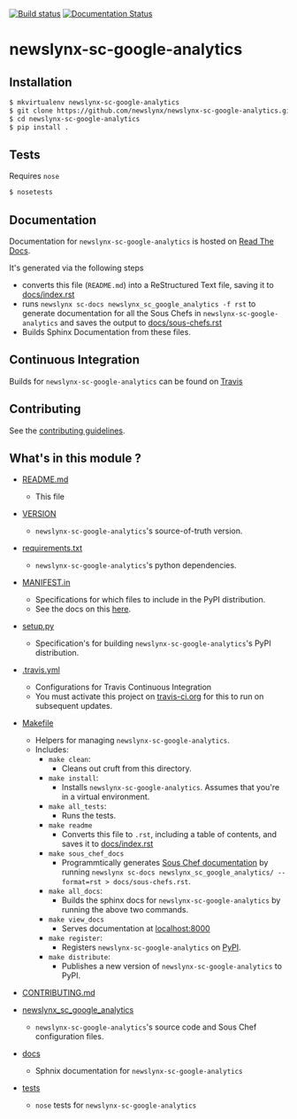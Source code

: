 [![Build status](https://travis-ci.org/newslynx/newslynx-sc-google-analytics.svg)](https://travis-ci.org/newslynx/newslynx-sc-google-analytics) [![Documentation Status](https://readthedocs.org/projects/newslynx-sc-google-analytics/badge/?version=latest)](https://readthedocs.org/projects/newslynx-sc-google-analytics/?badge=latest)

newslynx-sc-google-analytics
==========================================================================================



## Installation

```bash
$ mkvirtualenv newslynx-sc-google-analytics
$ git clone https://github.com/newslynx/newslynx-sc-google-analytics.git
$ cd newslynx-sc-google-analytics
$ pip install .
```

## Tests

Requires `nose`

```bash
$ nosetests
```

## Documentation

Documentation for `newslynx-sc-google-analytics` is hosted on [Read The Docs](http://newslynx-sc-google-analytics.readthedocs.org/).

It's generated via the following steps

* converts this file (`README.md`) into a ReStructured Text file, saving it to [docs/index.rst](https://github.com/newslynx/newslynx-sc-google-analytics/blob/master/docs/index.rst)
* runs `newslynx sc-docs newslynx_sc_google_analytics -f rst` to generate documentation for all the Sous Chefs in `newslynx-sc-google-analytics` and saves the output to [docs/sous-chefs.rst](https://github.com/newslynx/newslynx-sc-google-analytics/blob/master/docs/sous-chefs.rst)
* Builds Sphinx Documentation from these files.


## Continuous Integration

Builds for `newslynx-sc-google-analytics` can be found on [Travis](https://travis-ci.org/newslynx/newslynx-sc-google-analytics)

## Contributing

See the [contributing guidelines](https://github.com/newslynx/newslynx-sc-google-analytics/blob/master/CONTRIBUTING.md).


## What's in this module ?

- [README.md](https://github.com/newslynx/newslynx-sc-google-analytics/blob/master/README.md)
	* This file 

- [VERSION](https://github.com/newslynx/newslynx-sc-google-analytics/blob/master/VERSION)
	* `newslynx-sc-google-analytics`'s source-of-truth version.

- [requirements.txt](https://github.com/newslynx/newslynx-sc-google-analytics/blob/master/requirements.txt)
	* `newslynx-sc-google-analytics`'s python dependencies.

- [MANIFEST.in](https://github.com/newslynx/newslynx-sc-google-analytics/blob/master/MANIFEST.in)
	* Specifications for which files to include in the PyPI distribution.
	* See the docs on this [here](https://docs.python.org/2/distutils/sourcedist.html#specifying-the-files-to-distribute).

- [setup.py](https://github.com/newslynx/newslynx-sc-google-analytics/blob/master/setup.py)
	* Specification's for building `newslynx-sc-google-analytics`'s PyPI distribution.

- [.travis.yml](https://github.com/newslynx/newslynx-sc-google-analytics/blob/master/.travis.yml)
	* Configurations for Travis Continuous Integration
	* You must activate this project on [travis-ci.org](https://github.com/newslynx/newslynx-sc-google-analytics/blob/master/http://travis-ci.org/) for this to run on subsequent updates.

- [Makefile](https://github.com/newslynx/newslynx-sc-google-analytics/blob/master/Makefile)
	* Helpers for managing `newslynx-sc-google-analytics`.
	* Includes:
		- `make clean`: 
			* Cleans out cruft from this directory.
		- `make install`: 
			* Installs `newslynx-sc-google-analytics`. Assumes that you're in a virtual environment.
		- `make all_tests`: 
			* Runs the tests.
		- `make readme`
			* Converts this file to `.rst`, including a table of contents, and saves it to [docs/index.rst](https://github.com/newslynx/newslynx-sc-google-analytics/blob/master/docs/index.rst)
		- `make sous_chef_docs`
			* Programmtically generates [Sous Chef documentation](https://github.com/newslynx/newslynx-sc-google-analytics/blob/master/docs/sous-chefs.rst) by running `newslynx sc-docs newslynx_sc_google_analytics/ --format=rst > docs/sous-chefs.rst`.
		- `make all_docs`: 
			* Builds the sphinx docs for `newslynx-sc-google-analytics` by running the above two commands.
		- `make view_docs`
			* Serves documentation at [localhost:8000](http://localhost:8000)
		- `make register`: 
			* Registers `newslynx-sc-google-analytics` on [PyPI](https://pypi.python.org/pypi).
		- `make distribute`: 
			* Publishes a new version of `newslynx-sc-google-analytics` to PyPI.

- [CONTRIBUTING.md](https://github.com/newslynx/newslynx-sc-google-analytics/blob/master/CONTRIBUTING.md)

- [newslynx_sc_google_analytics](https://github.com/newslynx/newslynx-sc-google-analytics/blob/master/newslynx_sc_google_analytics/)
	* `newslynx-sc-google-analytics`'s source code and Sous Chef configuration files.

- [docs](https://github.com/newslynx/newslynx-sc-google-analytics/blob/master/docs/)
	* Sphnix documentation for `newslynx-sc-google-analytics`

- [tests](https://github.com/newslynx/newslynx-sc-google-analytics/blob/master/tests/)
	* `nose` tests for `newslynx-sc-google-analytics`

